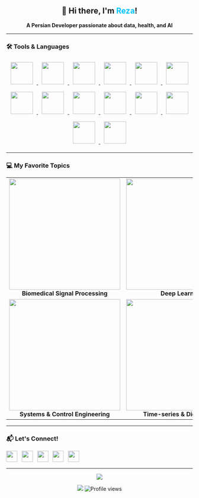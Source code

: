 <!-- Greeting Section -->
<h2 align="center">👋 Hi there, I'm <span style="color:#00c4ff">Reza</span>!</h2>
<p align="center"><strong>A Persian Developer passionate about data, health, and AI</strong></p>

<hr/>

<!-- Tools & Languages -->
<h3>🛠 Tools & Languages</h3>

<p align="center">
  <!-- Use a consistent height for all logos -->
  <a href="https://www.python.org/" target="_blank">
    <img src="https://user-images.githubusercontent.com/44175575/188786451-c46a7918-61c7-46ca-b3ac-deb443264b0b.png" style="height:60px; margin: 10px;">
  </a>
  <a href="https://www.tensorflow.org/" target="_blank">
    <img src="https://user-images.githubusercontent.com/44175575/188788859-cd7c3780-b267-411a-bb99-dc201ab13859.png" style="height:60px; margin: 10px;">
  </a>
  <a href="https://scipy.org/" target="_blank">
    <img src="https://user-images.githubusercontent.com/44175575/188789075-913b3b1d-9a4e-433a-8ff3-f18b5b617aa5.jpeg" style="height:60px; margin: 10px;">
  </a>
  <a href="https://www.mathworks.com/products/matlab.html" target="_blank">
    <img src="https://img.icons8.com/nolan/2x/matlab.png" style="height:60px; margin: 10px;">
  </a>
  <a href="https://github.com/" target="_blank">
    <img src="https://img.icons8.com/ios-glyphs/2x/github-2.png" style="height:60px; margin: 10px;">
  </a>
  <a href="https://www.r-project.org/" target="_blank">
    <img src="https://www.vectorlogo.zone/logos/r-project/r-project-icon.svg" style="height:60px; margin: 10px;">
  </a>
  <a href="https://go.dominodatalab.com/" target="_blank">
    <img src="https://user-images.githubusercontent.com/44175575/188786148-f086ed82-1c8a-43c5-b378-160eff5f15ed.png" style="height:60px; margin: 10px;">
  </a>
  <a href="https://code.visualstudio.com/" target="_blank">
    <img src="https://user-images.githubusercontent.com/44175575/188786627-b716111f-60a2-4e47-bb22-742314c6ba4c.png" style="height:60px; margin: 10px;">
  </a>
  <a href="https://www.pymc.io/welcome.html" target="_blank">
    <img src="https://user-images.githubusercontent.com/44175575/188789288-9217ad05-cc78-4428-87d5-6614af09d6d3.png" style="height:60px; margin: 10px;">
  </a>
  <a href="https://scikit-learn.org/stable/" target="_blank">
    <img src="https://upload.wikimedia.org/wikipedia/commons/0/05/Scikit_learn_logo_small.svg" style="height:60px; margin: 10px;">
  </a>
  <a href="https://keras.io/" target="_blank">
    <img src="https://user-images.githubusercontent.com/44175575/189015798-9b1006d6-3b42-4b67-91eb-633989bbd02c.png" style="height:60px; margin: 10px;">
  </a>
  <a href="https://git-scm.com/" target="_blank">
    <img src="https://user-images.githubusercontent.com/44175575/189019524-da3f55d6-1f4c-4fae-a692-c9c3b9030a8c.png" style="height:60px; margin: 10px;">
  </a>
  <a href="https://www.jetbrains.com/pycharm/" target="_blank">
    <img src="https://user-images.githubusercontent.com/44175575/188792448-938f2d7d-ad4b-4081-988f-4034b8c3860c.png" style="height:60px; margin: 10px;">
  </a>
  <a href="https://studio.azureml.net/" target="_blank">
    <img src="https://user-images.githubusercontent.com/44175575/189033100-b1264abe-c3c9-47ec-aec6-2ec009ad03fe.png" style="height:60px; margin: 10px;">
  </a>
</p>

<hr/>

<!-- Favorite Topics -->
<h3>💻 My Favorite Topics</h3>

<table>
  <tr>
    <td align="center"><img src="https://user-images.githubusercontent.com/44175575/188337231-186122cd-f92c-4c45-929b-2e11fb97c022.gif" width="300"/><br><strong>Biomedical Signal Processing</strong></td>
    <td align="center"><img src="https://user-images.githubusercontent.com/44175575/188337418-7575d9de-7aed-4a42-a7d1-2c2dd8c45a8c.png" width="300"/><br><strong>Deep Learning</strong></td>
    <td align="center"><img src="https://user-images.githubusercontent.com/44175575/188338016-50be69e6-c95b-4f86-a5c9-da025320da6d.png" width="300"/><br><strong>Wristband Biosignals</strong></td>
  </tr>
  <tr>
    <td align="center"><img src="https://user-images.githubusercontent.com/44175575/188770557-3e18f0cc-ca96-4bf6-9e20-e883f8cd65bc.png" width="300"/><br><strong>Systems & Control Engineering</strong></td>
    <td align="center"><img src="https://user-images.githubusercontent.com/44175575/188338160-e6c408c3-458d-48a6-b106-40e6100cfe82.png" width="300"/><br><strong>Time-series & Digital Twin</strong></td>
    <td align="center"><img src="https://user-images.githubusercontent.com/44175575/188338439-9460c106-fed6-4e11-bfca-53644e469d99.png" width="300"/><br><strong>Machine Learning & Data Science</strong></td>
  </tr>
</table>

<hr/>

<!-- Contact -->
<h3>📬 Let's Connect!</h3>

<p align="left">
  <a href="https://twitter.com/Mohamma48525561" target="_blank"><img src="https://cdn.jsdelivr.net/npm/simple-icons@3.0.1/icons/twitter.svg" height="30"/></a> &nbsp;
  <a href="https://www.facebook.com/profile.php?id=100061144194537" target="_blank"><img src="https://cdn.jsdelivr.net/npm/simple-icons@3.0.1/icons/facebook.svg" height="30"/></a> &nbsp;
  <a href="https://www.linkedin.com/in/mohammad-reza-askari-b61262a4/" target="_blank"><img src="https://user-images.githubusercontent.com/44175575/189038849-582b4a0e-23ef-411b-9839-ba1f6b864766.png" height="30"/></a> &nbsp;
  <a href="https://www.researchgate.net/profile/Mohammad-Reza-Askari" target="_blank"><img src="https://user-images.githubusercontent.com/44175575/189039752-dfe60c71-8e3d-4585-aee6-4a63b327848f.png" height="30"/></a> &nbsp;
  <a href="https://scholar.google.com/citations?user=njl6K6VfGlAC&hl=en" target="_blank"><img src="https://user-images.githubusercontent.com/44175575/189040317-726a38f1-8af0-46ef-9b9e-07dc8fe41bb6.jpg" height="30"/></a>
</p>

<hr/>

<!-- GitHub Stats -->
<p align="center">
  <img src="https://github-readme-stats.vercel.app/api?username=rezaaskary&show_icons=true&title_color=00ffff&text_color=33ff33&bg_color=333333&icon_color=ffff4d" />
</p>

<p align="center">
  <img src="https://img.shields.io/badge/dynamic/json?color=brightgreen&label=followers&query=followers&url=https%3A%2F%2Fapi.github.com%2Fusers%2Frezaaskary" />
  <img src="https://komarev.com/ghpvc/?username=rezaaskary" alt="Profile views" />
</p>

